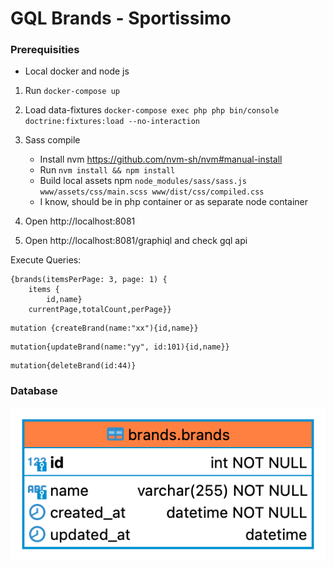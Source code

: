 # GQL Brands - Sportissimo

### Prerequisities
- Local docker and node js

1) Run `docker-compose up`

2) Load data-fixtures `docker-compose exec php php bin/console doctrine:fixtures:load --no-interaction`

3) Sass compile
	- Install nvm https://github.com/nvm-sh/nvm#manual-install
    - Run `nvm install && npm install`
    - Build local assets npm `node_modules/sass/sass.js www/assets/css/main.scss www/dist/css/compiled.css`
	- I know, should be in php container or as separate node container

4) Open http://localhost:8081

5) Open http://localhost:8081/graphiql and check gql api


Execute Queries:
```
{brands(itemsPerPage: 3, page: 1) {
	items {
		id,name}
	currentPage,totalCount,perPage}}
```
```
mutation {createBrand(name:"xx"){id,name}}
```
```
mutation{updateBrand(name:"yy", id:101){id,name}}
```
```
mutation{deleteBrand(id:44)}
```

### Database ###
![ER diagram](brands-er.png)
